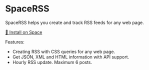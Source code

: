 # SpaceRSS

SpaceRSS helps you create and track RSS feeds for any web page.

[🚀 Install on Space](https://deta.space/discovery/@cemalgnlts/rssapp)

Features:
- Creating RSS with CSS queries for any web page.
- Get JSON, XML and HTML information with API support.
- Hourly RSS update. Maximum 6 posts.


